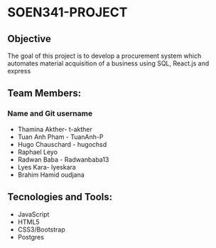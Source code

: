 # SOEN341-PROJECT

## Objective
The goal of this project is to develop a procurement system which automates material acquisition of a business using SQL, React.js and express

## Team Members:
### Name  and Git username
* Thamina Akther- t-akther
* Tuan Anh Pham - TuanAnh-P
* Hugo Chauschard - hugochsd
* Raphael Leyo
* Radwan Baba - Radwanbaba13
* Lyes Kara- lyeskara
* Brahim Hamid oudjana

## Tecnologies and Tools:


* JavaScript
* HTML5
* CSS3/Bootstrap
* Postgres





